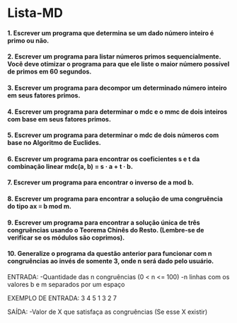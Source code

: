 # Lista-MD


#### 1. Escrever um programa que determina se um dado número inteiro é primo ou não.



#### 2. Escrever um programa para listar números primos sequencialmente. Você deve otimizar o programa para que ele liste o maior número possível de primos em 60 segundos.


#### 3. Escrever um programa para decompor um determinado número inteiro em seus fatores primos.


#### 4. Escrever um programa para determinar o mdc e o mmc de dois inteiros com base em seus fatores primos.

#### 5. Escrever um programa para determinar o mdc de dois números com base no Algoritmo de Euclides.

#### 6. Escrever um programa para encontrar os coeficientes s e t da combinação linear mdc(a, b) = s · a + t · b.


#### 7. Escrever um programa para encontrar o inverso de a mod b.

#### 8. Escrever um programa para encontrar a solução de uma congruência do tipo ax ≡ b mod m.


#### 9. Escrever um programa para encontrar a solução única de três congruências usando o Teorema Chinês do Resto. (Lembre-se de verificar se os módulos são coprimos).


#### 10. Generalize o programa da questão anterior para funcionar com n congruências ao invés de somente 3, onde n será dado pelo usuário.

ENTRADA: 
-Quantidade das n congruências (0 < n <= 100)
-n linhas com os valores b e m separados por um espaço

EXEMPLO DE ENTRADA: 
3
4 5
1 3
2 7

SAÍDA: 
-Valor de X que satisfaça as congruências (Se esse X existir)
